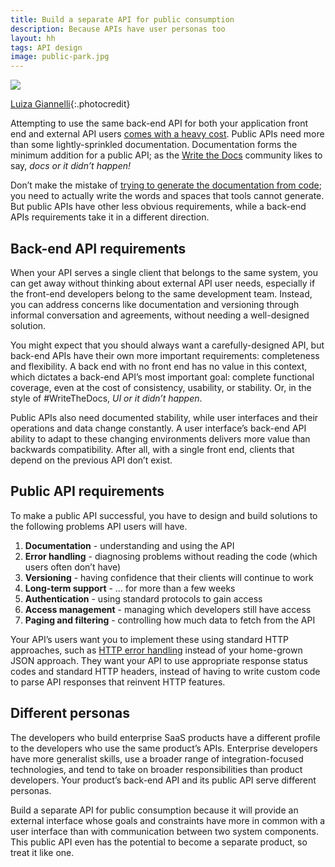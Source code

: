 ```yaml
---
title: Build a separate API for public consumption
description: Because APIs have user personas too
layout: hh
tags: API design
image: public-park.jpg
---
```


![](public-park.jpg)

[Luiza Giannelli](https://unsplash.com/photos/1RIlmivtNhw){:.photocredit}

Attempting to use the same back-end API for both your application front end and external API users
[comes with a heavy cost](free-api).
Public APIs need more than some lightly-sprinkled documentation.
Documentation forms the minimum addition for a public API; as the 
[Write the Docs](https://www.writethedocs.org) community likes to say, _docs or it didn’t happen!_

Don’t make the mistake of
[trying to generate the documentation from code](api-documentation-mistakes);
you need to actually write the words and spaces that tools cannot generate.
But public APIs have other less obvious requirements, while a back-end APIs requirements take it in a different direction.

## Back-end API requirements

When your API serves a single client that belongs to the same system, 
you can get away without thinking about external API user needs,
especially if the front-end developers belong to the same development team.
Instead, you can address concerns like documentation and versioning through informal conversation and agreements, without needing a well-designed solution.

You might expect that you should always want a carefully-designed API, but back-end APIs have their own more important requirements: completeness and flexibility.
A back end with no front end has no value in this context, which dictates a back-end API’s most important goal:
complete functional coverage, even at the cost of consistency, usability, or stability.
Or, in the style of #WriteTheDocs,  _UI or it didn’t happen_.

Public APIs also need documented stability, while user interfaces and their operations and data change constantly.
A user interface’s back-end API ability to adapt to these changing environments delivers more value than backwards compatibility.
After all, with a single front end, clients that depend on the previous API don’t exist.

## Public API requirements

To make a public API successful, you have to design and build solutions to the following problems API users will have.

1. **Documentation** - understanding and using the API
2. **Error handling** - diagnosing problems without reading the code (which users often don’t have)
3. **Versioning** - having confidence that their clients will continue to work
4. **Long-term support** - … for more than a few weeks
5. **Authentication** - using standard protocols to gain access
6. **Access management** - managing which developers still have access
7. **Paging and filtering** - controlling how much data to fetch from the API

Your API’s users want you to implement these using standard HTTP approaches,
such as [HTTP error handling](http-error-handling) instead of your home-grown JSON approach.
They want your API to use appropriate response status codes and standard HTTP headers, instead of having to write custom code to parse API responses that reinvent HTTP features.

## Different personas

The developers who build enterprise SaaS products have a different profile to the developers who use the same product’s APIs.
Enterprise developers have more generalist skills, use a broader range of integration-focused technologies, and tend to take on broader responsibilities than product developers.
Your product’s back-end API and its public API serve different personas.

Build a separate API for public consumption because it will provide an external interface whose goals and constraints have more in common with a user interface than with communication between two system components.
This public API even has the potential to become a separate product, so treat it like one.
